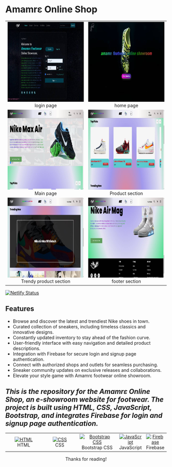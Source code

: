 # Amamrɛ Online Shop


<table>
	<tbody>
	<tr>
	<td align="Center" width="50%">
 				<a href="#" target="_blank" rel="noreferrer">
 					<img src="read1.jpg" width="350" height="250" alt="HTML">
 				</a> <br> login page
 	</td>
		<td align="Center" width="50%">
 				<a href="#" target="_blank" rel="noreferrer">
 					<img src="read2.jpg" width="350" height="250" alt="HTML">
 				</a> <br> home page
 	</td>
	</tr>
	<tr>
	<td align="Center" width="50%">
 				<a href="#" target="_blank" rel="noreferrer">
 					<img src="read3.jpg" width="350" height="250" alt="HTML">
 				</a> <br> Main page
 	</td>
		<td align="Center" width="50%">
 				<a href="#" target="_blank" rel="noreferrer">
 					<img src="read4.jpg" width="350" height="250" alt="HTML">
 				</a> <br> Product section
 	</td>
	</tr>
		<tr>
	<td align="Center" width="50%">
 				<a href="#" target="_blank" rel="noreferrer">
 					<img src="read5.jpg" width="350" height="250" alt="HTML">
 				</a> <br> Trendy product section
 	</td>
		<td align="Center" width="50%">
 				<a href="#" target="_blank" rel="noreferrer">
 					<img src="read6.jpg" width="350" height="250" alt="HTML">
 				</a> <br> footer section
 	</td>
		</tr>
	</tbody>
</table>

[![Netlify Status](https://api.netlify.com/api/v1/badges/826c0141-90a7-42ee-8c63-12144ed54748/deploy-status)](https://app.netlify.com/sites/amamr3onlineshowroom/deploys?branch=main)


## Features

- Browse and discover the latest and trendiest Nike shoes in town.
- Curated collection of sneakers, including timeless classics and innovative designs.
- Constantly updated inventory to stay ahead of the fashion curve.
- User-friendly interface with easy navigation and detailed product descriptions.
- Integration with Firebase for secure login and signup page authentication.
- Connect with authorized shops and outlets for seamless purchasing.
- Sneaker community updates on exclusive releases and collaborations.
- Elevate your style game with Amamrɛ footwear online showroom.


## <i>This is the repository for the Amamrɛ Online Shop, an e-showroom website for footwear. The project is built using HTML, CSS, JavaScript, Bootstrap, and integrates Firebase for login and signup page authentication.</i>

 <table>
 	<tbody>
 		<tr>
 			<td align="Center" width="30%">
 				<a href="https://developer.mozilla.org/en-US/docs/Web/HTML" target="_blank" rel="noreferrer">
 					<img src="https://raw.githubusercontent.com/danielcranney/readme-generator/main/public/icons/skills/html5-colored.svg" width="36" height="36" alt="HTML">
 				</a> <br> HTML
 			</td>
 			<td align="Center" width="30%">
 				<a href="https://developer.mozilla.org/en-US/docs/Web/CSS" target="_blank" rel="noreferrer">
 					<img src="https://raw.githubusercontent.com/danielcranney/readme-generator/main/public/icons/skills/css3-colored.svg" width="36" height="36" alt="CSS">
 				</a> <br> CSS
 			</td>
 			<td align="Center" width="30%">
 				<a href="https://getbootstrap.com" target="_blank" rel="noreferrer">
 					<img src="https://raw.githubusercontent.com/danielcranney/readme-generator/main/public/icons/skills/bootstrap-colored.svg" width="36" height="36" alt="Bootstrap CSS">
 				</a> <br> Bootstrap CSS
 			</td>
			<td align="Center" width="30%">
 				<a href="https://developer.mozilla.org/en-US/docs/Web/JavaScript" target="_blank" rel="noreferrer">
 					<img src="https://raw.githubusercontent.com/danielcranney/readme-generator/main/public/icons/skills/javascript-colored.svg" width="36" height="36" alt="JavaScript">
 				</a> <br> JavaScript
 			</td>
			<td align="Center" width="30%">
 				<a href="https://console.firebase.google.com/?_gl=1*1ltdm54*_ga*MTQyNzMyOTUxNS4xNjg3NTAzMDAz*_ga_CW55HF8NVT*MTY4OTE4MzMzMS4xMC4wLjE2ODkxODMzMzEuMC4wLjA." target="_blank" rel="noreferrer">
 					<img src="https://raw.githubusercontent.com/danielcranney/readme-generator/main/public/icons/skills/firebase-colored.svg" width="36" height="36" alt="Firebase">
 				</a> <br> Firebase
 		</tr>
 	</tbody>
 </table>
 
<p align="center">
	Thanks for reading!
</p>
